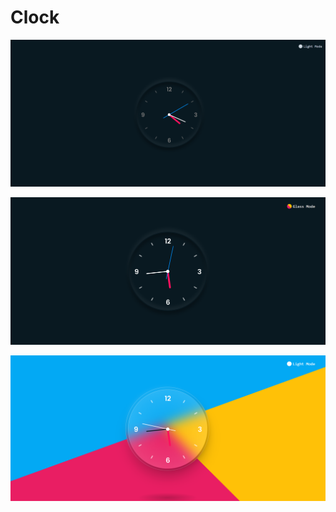 # Clock

![Dark Mode](https://github.com/JayantGoel001/Clock/blob/master/screenshots/ss1.png)

![Light Mode](https://github.com/JayantGoel001/Clock/blob/master/screenshots/ss2.png)

![Glass Mode](https://github.com/JayantGoel001/Clock/blob/master/screenshots/ss3.png)
